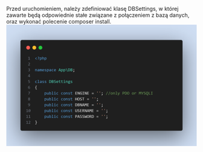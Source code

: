 Przed uruchomieniem, należy zdefiniować klasę DBSettings, w której zawarte będą odpowiednie stałe związane z połączeniem z bazą danych, oraz wykonać polecenie composer install.
<img src="run.png">

